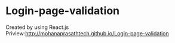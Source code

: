 # Login-page-validation
Created by using React.js
Priview:http://mohanaprasathtech.github.io/Login-page-validation
